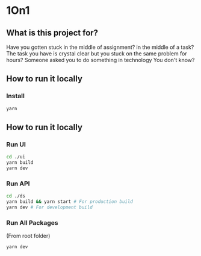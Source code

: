 # 1On1

## What is this project for?

Have you gotten stuck in the middle of assignment? in the middle of a task?
The task you have is crystal clear but you stuck on the same problem for hours?
Someone asked you to do something in technology You don't know?

## How to run it locally

### Install

```bash
yarn
```

## How to run it locally

### Run UI

```bash
cd ./ui 
yarn build
yarn dev
```

### Run API

```bash
cd ./ds 
yarn build && yarn start # For production build
yarn dev # For development build
```

### Run All Packages

(From root folder)

```bash
yarn dev
```